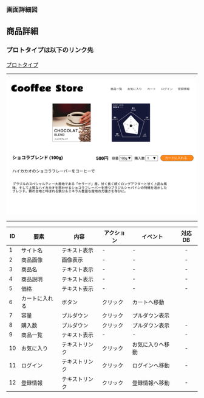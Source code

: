 ### 画面詳細図
## 商品詳細
### プロトタイプは以下のリンク先
[プロトタイプ](https://www.figma.com/file/dJshBH0rUFQ7I3o4DV8ukD/%E3%82%AA%E3%83%AA%E3%82%B8%E3%83%8A%E3%83%AB%E3%82%B5%E3%82%A4%E3%83%88?node-id=24%3A62)
*****
<img src="../img/CHOCOLATA.png" width = "500">

*****
|ID|要素|内容|アクション|イベント|対応DB|
|---|---|---|---|---|:---:|
|1|サイト名|テキスト表示|-|-|-|
|2|商品画像|画像表示|-|-|-|
|3|商品名|テキスト表示|-|-|-|
|4|商品説明|テキスト表示|-|-|-|
|5|価格|テキスト表示|-|-|-|
|6|カートに入れる|ボタン|クリック|カートへ移動||
|7|容量|プルダウン|クリック|プルダウン表示||
|8|購入数|プルダウン|クリック|プルダウン表示|-|
|9|商品一覧|テキスト表示|-|-|-|
|10|お気に入り|テキストリンク|クリック|お気に入りへ移動|-|
|11|ログイン|テキストリンク|クリック|ログインへ移動|-|
|12|登録情報|テキストリンク|クリック|登録情報へ移動|-|
